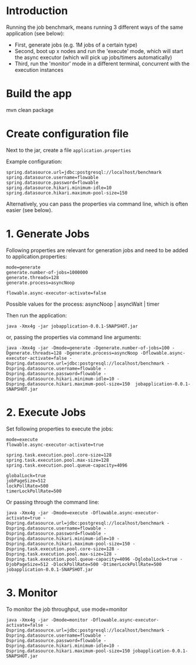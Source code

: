 # Introduction

Running the job benchmark, means running 3 different ways of the same application (see below):

- First, generate jobs (e.g. 1M jobs of a certain type)
- Second, boot up x nodes and run the 'execute' mode, which will start the async executor (which will pick up jobs/timers automatically)
- Third, run the 'monitor' mode in a different terminal, concurrent with the execution instances


# Build the app

mvn clean package


# Create configuration file

Next to the jar, create a file `application.properties`

Example configuration:

```
spring.datasource.url=jdbc:postgresql://localhost/benchmark
spring.datasource.username=flowable
spring.datasource.password=flowable
spring.datasource.hikari.minimum-idle=10
spring.datasource.hikari.maximum-pool-size=150
```

Alternatively, you can pass the properties via command line, which is often easier (see below).


# 1. Generate Jobs

Following properties are relevant for generation jobs and need to be added to application.properties:

```
mode=generate
generate.number-of-jobs=1000000
generate.threads=128
generate.process=asyncNoop 

flowable.async-executor-activate=false
```

Possible values for the process: asyncNoop | asyncWait | timer


Then run the application:

```
java -Xmx4g -jar jobapplication-0.0.1-SNAPSHOT.jar
```

or, passing the properties via command line arguments:

```
java -Xmx4g -jar -Dmode=generate -Dgenerate.number-of-jobs=100 -Dgenerate.threads=128 -Dgenerate.process=asyncNoop -Dflowable.async-executor-activate=false -Dspring.datasource.url=jdbc:postgresql://localhost/benchmark -Dspring.datasource.username=flowable -Dspring.datasource.password=flowable -Dspring.datasource.hikari.minimum-idle=10 -Dspring.datasource.hikari.maximum-pool-size=150  jobapplication-0.0.1-SNAPSHOT.jar
```

# 2. Execute Jobs


Set following properties to execute the jobs:

```
mode=execute
flowable.async-executor-activate=true

spring.task.execution.pool.core-size=128
spring.task.execution.pool.max-size=128
spring.task.execution.pool.queue-capacity=4096

globalLock=true
jobPageSize=512
lockPollRate=500
timerLockPollRate=500
```

Or passing through the command line:

```
java -Xmx4g -jar -Dmode=execute -Dflowable.async-executor-activate=true -Dspring.datasource.url=jdbc:postgresql://localhost/benchmark -Dspring.datasource.username=flowable -Dspring.datasource.password=flowable -Dspring.datasource.hikari.minimum-idle=10 -Dspring.datasource.hikari.maximum-pool-size=150 -Dspring.task.execution.pool.core-size=128 -Dspring.task.execution.pool.max-size=128 -Dspring.task.execution.pool.queue-capacity=4096 -DglobalLock=true -DjobPageSize=512 -DlockPollRate=500 -DtimerLockPollRate=500 jobapplication-0.0.1-SNAPSHOT.jar
```

# 3. Monitor


To monitor the job throughput, use mode=monitor

```
java -Xmx4g -jar -Dmode=monitor -Dflowable.async-executor-activate=false -Dspring.datasource.url=jdbc:postgresql://localhost/benchmark -Dspring.datasource.username=flowable -Dspring.datasource.password=flowable -Dspring.datasource.hikari.minimum-idle=10 -Dspring.datasource.hikari.maximum-pool-size=150 jobapplication-0.0.1-SNAPSHOT.jar
```